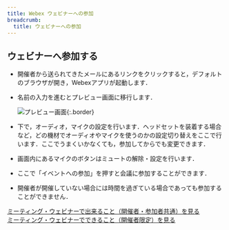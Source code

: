 ```yaml
---
title: Webex ウェビナーへの参加
breadcrumb:
  title: ウェビナーへの参加
---
```


## ウェビナーへ参加する
* 開催者から送られてきたメールにあるリンクをクリックすると，デフォルトのブラウザが開き，Webexアプリが起動します．
* 名前の入力を進むとプレビュー画面に移行します．

	 ![プレビュー画面](img/webex_events_participate2.png){:.border}

* 下で，オーディオ，マイクの設定を行います．ヘッドセットを装着する場合など，どの機材でオーディオやマイクを使うのかの設定切り替えをここで行います．ここでうまくいかなくても，参加してからでも変更できます．
* 画面内にあるマイクのボタンはミュートの解除・設定を行います．
* ここで「イベントへの参加」を押すと会議に参加することができます．
* 開催者が開催していない場合には時間を過ぎている場合であっても参加することができません．

<a href="do_webex" target="_blank">ミーティング・ウェビナーで出来ること（開催者・参加者共通）を見る</a>
<br />
<a href="do_webex_host" target="_blank">ミーティング・ウェビナーでできること（開催者限定）を見る</a>
